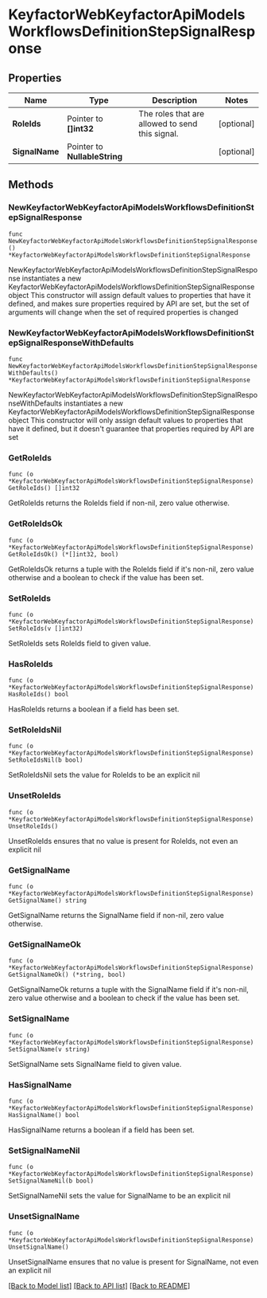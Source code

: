 # KeyfactorWebKeyfactorApiModelsWorkflowsDefinitionStepSignalResponse

## Properties

Name | Type | Description | Notes
------------ | ------------- | ------------- | -------------
**RoleIds** | Pointer to **[]int32** | The roles that are allowed to send this signal. | [optional] 
**SignalName** | Pointer to **NullableString** |  | [optional] 

## Methods

### NewKeyfactorWebKeyfactorApiModelsWorkflowsDefinitionStepSignalResponse

`func NewKeyfactorWebKeyfactorApiModelsWorkflowsDefinitionStepSignalResponse() *KeyfactorWebKeyfactorApiModelsWorkflowsDefinitionStepSignalResponse`

NewKeyfactorWebKeyfactorApiModelsWorkflowsDefinitionStepSignalResponse instantiates a new KeyfactorWebKeyfactorApiModelsWorkflowsDefinitionStepSignalResponse object
This constructor will assign default values to properties that have it defined,
and makes sure properties required by API are set, but the set of arguments
will change when the set of required properties is changed

### NewKeyfactorWebKeyfactorApiModelsWorkflowsDefinitionStepSignalResponseWithDefaults

`func NewKeyfactorWebKeyfactorApiModelsWorkflowsDefinitionStepSignalResponseWithDefaults() *KeyfactorWebKeyfactorApiModelsWorkflowsDefinitionStepSignalResponse`

NewKeyfactorWebKeyfactorApiModelsWorkflowsDefinitionStepSignalResponseWithDefaults instantiates a new KeyfactorWebKeyfactorApiModelsWorkflowsDefinitionStepSignalResponse object
This constructor will only assign default values to properties that have it defined,
but it doesn't guarantee that properties required by API are set

### GetRoleIds

`func (o *KeyfactorWebKeyfactorApiModelsWorkflowsDefinitionStepSignalResponse) GetRoleIds() []int32`

GetRoleIds returns the RoleIds field if non-nil, zero value otherwise.

### GetRoleIdsOk

`func (o *KeyfactorWebKeyfactorApiModelsWorkflowsDefinitionStepSignalResponse) GetRoleIdsOk() (*[]int32, bool)`

GetRoleIdsOk returns a tuple with the RoleIds field if it's non-nil, zero value otherwise
and a boolean to check if the value has been set.

### SetRoleIds

`func (o *KeyfactorWebKeyfactorApiModelsWorkflowsDefinitionStepSignalResponse) SetRoleIds(v []int32)`

SetRoleIds sets RoleIds field to given value.

### HasRoleIds

`func (o *KeyfactorWebKeyfactorApiModelsWorkflowsDefinitionStepSignalResponse) HasRoleIds() bool`

HasRoleIds returns a boolean if a field has been set.

### SetRoleIdsNil

`func (o *KeyfactorWebKeyfactorApiModelsWorkflowsDefinitionStepSignalResponse) SetRoleIdsNil(b bool)`

 SetRoleIdsNil sets the value for RoleIds to be an explicit nil

### UnsetRoleIds
`func (o *KeyfactorWebKeyfactorApiModelsWorkflowsDefinitionStepSignalResponse) UnsetRoleIds()`

UnsetRoleIds ensures that no value is present for RoleIds, not even an explicit nil
### GetSignalName

`func (o *KeyfactorWebKeyfactorApiModelsWorkflowsDefinitionStepSignalResponse) GetSignalName() string`

GetSignalName returns the SignalName field if non-nil, zero value otherwise.

### GetSignalNameOk

`func (o *KeyfactorWebKeyfactorApiModelsWorkflowsDefinitionStepSignalResponse) GetSignalNameOk() (*string, bool)`

GetSignalNameOk returns a tuple with the SignalName field if it's non-nil, zero value otherwise
and a boolean to check if the value has been set.

### SetSignalName

`func (o *KeyfactorWebKeyfactorApiModelsWorkflowsDefinitionStepSignalResponse) SetSignalName(v string)`

SetSignalName sets SignalName field to given value.

### HasSignalName

`func (o *KeyfactorWebKeyfactorApiModelsWorkflowsDefinitionStepSignalResponse) HasSignalName() bool`

HasSignalName returns a boolean if a field has been set.

### SetSignalNameNil

`func (o *KeyfactorWebKeyfactorApiModelsWorkflowsDefinitionStepSignalResponse) SetSignalNameNil(b bool)`

 SetSignalNameNil sets the value for SignalName to be an explicit nil

### UnsetSignalName
`func (o *KeyfactorWebKeyfactorApiModelsWorkflowsDefinitionStepSignalResponse) UnsetSignalName()`

UnsetSignalName ensures that no value is present for SignalName, not even an explicit nil

[[Back to Model list]](../README.md#documentation-for-models) [[Back to API list]](../README.md#documentation-for-api-endpoints) [[Back to README]](../README.md)


